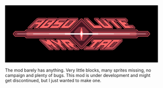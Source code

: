 
![Banner](assets/sprites/banner.png)

The mod barely has anything. Very little blocks, many sprites missing, no campaign and plenty of bugs. This mod is under development and might get discontinued, but I just wanted to make one.